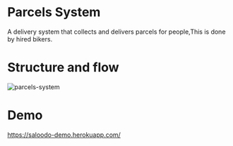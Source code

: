 


# Parcels System

A delivery system that collects and delivers parcels for people,This is done by hired bikers.

# Structure and flow

![parcels-system](https://user-images.githubusercontent.com/20746347/52258957-2f4c1980-2936-11e9-908a-f3437d76a6ae.jpg)


# Demo

https://saloodo-demo.herokuapp.com/
